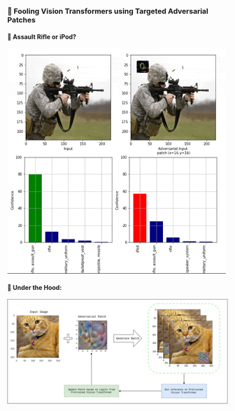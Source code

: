 ### :robot: Fooling Vision Transformers using Targeted Adversarial Patches

#### :thinking:	Assault Rifle or iPod? 
<img src=/media/faster-compressed-sliding-patch-assault-rifle.gif width=500>

#### :wrench:	Under the Hood:
<img src=/media/fool-transformers.jpg width=900>
